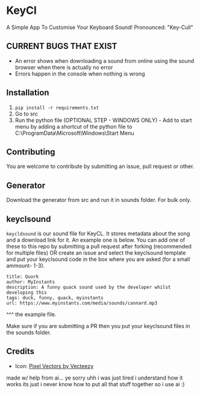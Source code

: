 # KeyCl
A Simple App To Customise Your Keyboard Sound! Pronounced: "Key-Cull"

## CURRENT BUGS THAT EXIST
- An error shows when downloading a sound from online using the sound browser when there is actually no error
- Errors happen in the console when nothing is wrong

## Installation
1) `pip install -r requirements.txt`
2) Go to src
3) Run the python file
(OPTIONAL STEP - WINDOWS ONLY) - Add to start menu by adding a shortcut of the python file to C:\ProgramData\Microsoft\Windows\Start Menu

## Contributing
You are welcome to contribute by submitting an issue, pull request or other.

## Generator
Download the generator from src and run it in sounds folder. For bulk only.

## keyclsound
`keycldsound` is our sound file for KeyCL. It stores metadata about the song and a download link for it. An example one is below. You can add one of these to this repo by submitting a pull request after forking (recommended for multiple files) OR create an issue and select the keyclsound template and put your keyclsound code in the box where you are asked (for a small ammount- 1-3).

```
title: Quork
author: MyInstants
description: A funny quack sound used by the developer whilst developing this
tags: duck, funny, quack, myinstants
url: https://www.myinstants.com/media/sounds/cannard.mp3
```
^^^ the example file.

Make sure if you are submitting a PR then you put your keyclsound files in the sounds folder.


## Credits
- Icon: [Pixel Vectors by Vecteezy](https://www.vecteezy.com/free-vector/pixel)

made w/ help from ai... ye sorry uhh i was just tired
i understand how it works its just i never know how to put all that stuff together so i use ai :)
